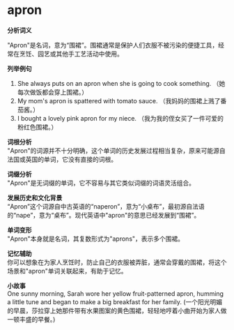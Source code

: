 # apron

**分析词义**

  

"Apron"是名词，意为“围裙”。围裙通常是保护人们衣服不被污染的便捷工具，经常在烹饪、园艺或其他手工艺活动中使用。

  

**列举例句**

  

1.  She always puts on an apron when she is going to cook something. （她每次做饭都会穿上围裙。）
2.  My mom's apron is spattered with tomato sauce. （我妈妈的围裙上溅了番茄酱。）
3.  I bought a lovely pink apron for my niece. （我为我的侄女买了一件可爱的粉红色围裙。）

  

**词根分析**  
"Apron"的词源并不十分明确，这个单词的历史发展过程相当复杂，原来可能源自法国或英国的单词，它没有直接的词根。

  

**词缀分析**  
"Apron"是无词缀的单词，它不容易与其它类似词缀的词语灵活组合。

  

**发展历史和文化背景**  
“Apron”这个词源自中古英语的“naperon”，意为“小桌布”，最初源自法语的“nape”，意为“桌布”。现代英语中"apron"的意思已经发展到“围裙”。

  

**单词变形**  
"Apron"本身就是名词，其复数形式为"aprons"，表示多个围裙。

  

**记忆辅助**  
你可以想象在为家人烹饪时，防止自己的衣服被弄脏，通常会穿戴的围裙，将这个场景和"apron"单词关联起来，有助于记忆。

  

**小故事**  
One sunny morning, Sarah wore her yellow fruit-patterned apron, humming a little tune and began to make a big breakfast for her family. (一个阳光明媚的早晨，莎拉穿上她那件带有水果图案的黄色围裙，轻轻地哼着小曲开始为家人做一顿丰盛的早餐。)
